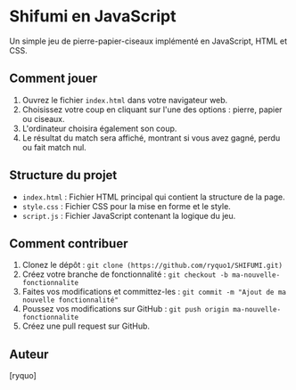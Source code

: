 # Shifumi en JavaScript

Un simple jeu de pierre-papier-ciseaux implémenté en JavaScript, HTML et CSS.

## Comment jouer

1. Ouvrez le fichier `index.html` dans votre navigateur web.
2. Choisissez votre coup en cliquant sur l'une des options : pierre, papier ou ciseaux.
3. L'ordinateur choisira également son coup.
4. Le résultat du match sera affiché, montrant si vous avez gagné, perdu ou fait match nul.

## Structure du projet

- `index.html` : Fichier HTML principal qui contient la structure de la page.
- `style.css` : Fichier CSS pour la mise en forme et le style.
- `script.js` : Fichier JavaScript contenant la logique du jeu.

## Comment contribuer

1. Clonez le dépôt : `git clone (https://github.com/ryquo1/SHIFUMI.git)`
2. Créez votre branche de fonctionnalité : `git checkout -b ma-nouvelle-fonctionnalite`
3. Faites vos modifications et committez-les : `git commit -m "Ajout de ma nouvelle fonctionnalité"`
4. Poussez vos modifications sur GitHub : `git push origin ma-nouvelle-fonctionnalite`
5. Créez une pull request sur GitHub.

## Auteur

[ryquo]
